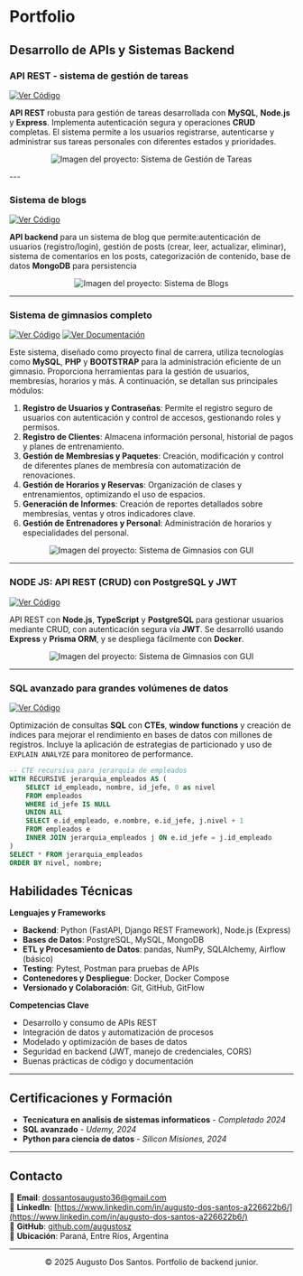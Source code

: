 # Portfolio

## Desarrollo de APIs y Sistemas Backend

### API REST - sistema de gestión de tareas

[![Ver Código](https://img.shields.io/badge/GitHub-Ver_C%C3%B3digo-blue?logo=GitHub)](https://github.com/augustosz/taskManagment)

**API REST** robusta para gestión de tareas desarrollada con **MySQL**, **Node.js** y **Express**. Implementa autenticación segura y operaciones **CRUD** completas. El sistema permite a los usuarios registrarse, autenticarse y administrar sus tareas personales con diferentes estados y prioridades.

<p align="center">
  <img src="./images/image.png" alt="Imagen del proyecto: Sistema de Gestión de Tareas">
</p>
---

### Sistema de blogs

[![Ver Código](https://img.shields.io/badge/GitHub-Ver_C%C3%B3digo-blue?logo=GitHub)](https://github.com/augustosz/sistemaDeBlogs)

**API backend** para un sistema de blog que permite:autenticación de usuarios (registro/login), gestión de posts (crear, leer, actualizar, eliminar), sistema de comentarios en los posts, categorización de contenido, base de datos **MongoDB** para persistencia

<p align="center">
  <img src="./images/image1.png" alt="Imagen del proyecto: Sistema de Blogs">
</p>

---

### Sistema de gimnasios completo

[![Ver Código](https://img.shields.io/badge/GitHub-Ver_C%C3%B3digo-blue?logo=GitHub)](https://github.com/augustosz/gym-repo) [![Ver Documentación](https://img.shields.io/badge/Docs-Ver_Documentaci%C3%B3n-green?logo=gitbook)](https://drive.google.com/drive/folders/1gYDL0S_wEO79aIkFAsKQJMc7MNpJwEcP)

Este sistema, diseñado como proyecto final de carrera, utiliza tecnologías como **MySQL**, **PHP** y **BOOTSTRAP** para la administración eficiente de un gimnasio. Proporciona herramientas para la gestión de usuarios, membresías, horarios y más. A continuación, se detallan sus principales módulos:

1.  **Registro de Usuarios y Contraseñas**: Permite el registro seguro de usuarios con autenticación y control de accesos, gestionando roles y permisos.
2.  **Registro de Clientes**: Almacena información personal, historial de pagos y planes de entrenamiento.
3.  **Gestión de Membresías y Paquetes**: Creación, modificación y control de diferentes planes de membresía con automatización de renovaciones.
4.  **Gestión de Horarios y Reservas**: Organización de clases y entrenamientos, optimizando el uso de espacios.
5.  **Generación de Informes**: Creación de reportes detallados sobre membresías, ventas y otros indicadores clave.
6.  **Gestión de Entrenadores y Personal**: Administración de horarios y especialidades del personal.

<p align="center">
  <img src="./images/image2.png" alt="Imagen del proyecto: Sistema de Gimnasios con GUI">
</p>

---

### NODE JS: API REST (CRUD) con PostgreSQL y JWT

[![Ver Código](https://img.shields.io/badge/GitHub-Ver_C%C3%B3digo-blue?logo=GitHub)](https://github.com/portfolio/etl-pipeline-python-sql)

API REST con **Node.js**, **TypeScript** y **PostgreSQL** para gestionar usuarios mediante CRUD, con autenticación segura vía **JWT**. Se desarrolló usando **Express** y **Prisma ORM**, y se despliega fácilmente con **Docker**.

<p align="center">
  <img src="./images/image3.png" alt="Imagen del proyecto: Sistema de Gimnasios con GUI">
</p>

---

### SQL avanzado para grandes volúmenes de datos

[![Ver Código](https://img.shields.io/badge/GitHub-Ver_C%C3%B3digo-blue?logo=GitHub)](https://github.com/augustosz/consultas)

Optimización de consultas **SQL** con **CTEs**, **window functions** y creación de índices para mejorar el rendimiento en bases de datos con millones de registros. Incluye la aplicación de estrategias de particionado y uso de `EXPLAIN ANALYZE` para monitoreo de performance.

```SQL
-- CTE recursiva para jerarquía de empleados
WITH RECURSIVE jerarquia_empleados AS (
    SELECT id_empleado, nombre, id_jefe, 0 as nivel
    FROM empleados 
    WHERE id_jefe IS NULL
    UNION ALL
    SELECT e.id_empleado, e.nombre, e.id_jefe, j.nivel + 1
    FROM empleados e
    INNER JOIN jerarquia_empleados j ON e.id_jefe = j.id_empleado
)
SELECT * FROM jerarquia_empleados
ORDER BY nivel, nombre;
```

## Habilidades Técnicas

**Lenguajes y Frameworks**

- **Backend**: Python (FastAPI, Django REST Framework), Node.js (Express)
- **Bases de Datos**: PostgreSQL, MySQL, MongoDB
- **ETL y Procesamiento de Datos**: pandas, NumPy, SQLAlchemy, Airflow (básico)
- **Testing**: Pytest, Postman para pruebas de APIs
- **Contenedores y Despliegue**: Docker, Docker Compose
- **Versionado y Colaboración**: Git, GitHub, GitFlow

**Competencias Clave**

- Desarrollo y consumo de APIs REST
- Integración de datos y automatización de procesos
- Modelado y optimización de bases de datos
- Seguridad en backend (JWT, manejo de credenciales, CORS)
- Buenas prácticas de código y documentación

---

## Certificaciones y Formación

- **Tecnicatura en analisis de sistemas informaticos** - _Completado 2024_
- **SQL avanzado** - _Udemy, 2024_
- **Python para ciencia de datos** - _Silicon Misiones, 2024_

---

## Contacto

📧 **Email**: [dossantosaugusto36@gmail.com](mailto:mi.email@ejemplo.com)  
💼 **LinkedIn**: [https://www.linkedin.com/in/augusto-dos-santos-a226622b6/](https://www.linkedin.com/in/augusto-dos-santos-a226622b6/)  
🐙 **GitHub**: [github.com/augustosz](https://github.com/augustosz)  
📍 **Ubicación**: Paraná, Entre Ríos, Argentina

---

<center>© 2025 Augusto Dos Santos. Portfolio de backend junior.</center>
